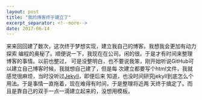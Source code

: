 ```yaml
---
layout: post
title: "我的博客终于建立了"
excerpt_separator: <!--more-->
date: 2017-06-14
---
```

来来回回建了数次，这次终于梦想实现，<!--more-->建立我自己的博客。我想我会更加有动力探索
编程的奥秘了。顺便说一下，我现在在公司，闲的很。于是才有时间来整理博客的事情。以前也整过，
可是没整明白，也不要说我笨，刚开始听说GitHub可以建立自己博客时候，我就想自己建了，但是每
次建立都要写个html文件，我就感觉很麻烦，当时没听过[Jekyll](http://jekyllrb.com)，即便后来
知道，也没时间研究jekyll到底怎么个用法。于是事情一直拖着，现在难得有时间，于是整理将近两
天终于搞定了。而且是靠自己的双手一点一滴建立起来的，没想用模板。            
